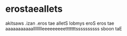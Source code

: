 # erostaeallets
akitsaws .izan .eros tae alletS  lobmys eroS  eros tae aaaaaaaaaaalllllllleeeeeeeeetttttttssssssssss  sboon taE
